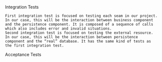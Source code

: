 Integration Tests

	First integration test is focused on testing each seam in our project. In our case, this will be the interaction between business component and the persistence component. It is composed of a sequence of calls which also includes error and invalid situations.
	Second integration test is focused on testing the external resource. In our case, this will be the interaction between persistence component and the “real” database. It has the same kind of tests as the first integration test.

Acceptance Tests
